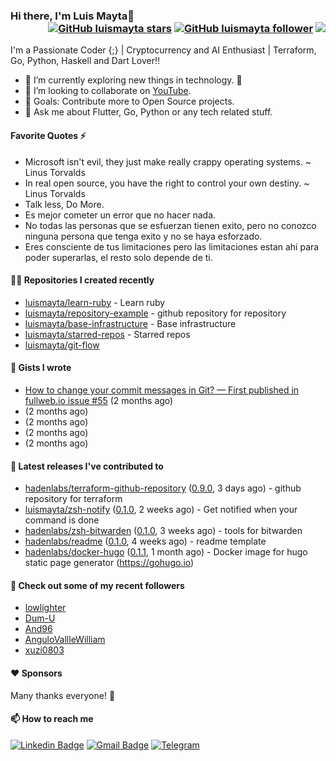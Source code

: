 ### Hi there, I'm Luis Mayta👋<div align = 'right'> [![GitHub luismayta stars](https://img.shields.io/github/stars/luismayta?label=stars&style=social)](https://github.com/luismayta) [![GitHub luismayta follower](https://img.shields.io/github/followers/luismayta?label=follow&style=social)](https://github.com/luismayta) ![](https://komarev.com/ghpvc/?username=luismayta&color=yellow) </div>

I'm a Passionate Coder {;} | Cryptocurrency and AI Enthusiast | Terraform, Go, Python, Haskell and Dart Lover!!

* 🌱 I’m currently exploring new things in technology. 🤣
* 👯 I’m looking to collaborate on [YouTube](https://youtube.com/slovacus).
* 🥅 Goals: Contribute more to Open Source projects.
* 💬 Ask me about Flutter, Go, Python or any tech related stuff.

#### Favorite Quotes ⚡

* Microsoft isn't evil, they just make really crappy operating systems. ~ Linus Torvalds
* In real open source, you have the right to control your own destiny. ~ Linus Torvalds
* Talk less, Do More.
* Es mejor cometer un error que no hacer nada.
* No todas las personas que se esfuerzan tienen exito, pero no conozco ninguna persona que tenga exito y no se haya esforzado.
* Eres consciente de tus limitaciones pero las limitaciones estan ahi para poder superarlas, el resto solo depende de ti.


#### 👨‍💻 Repositories I created recently


- [luismayta/learn-ruby](https://github.com/luismayta/learn-ruby) - Learn ruby
- [luismayta/repository-example](https://github.com/luismayta/repository-example) - github repository for repository
- [luismayta/base-infrastructure](https://github.com/luismayta/base-infrastructure) - Base infrastructure
- [luismayta/starred-repos](https://github.com/luismayta/starred-repos) - Starred repos
- [luismayta/git-flow](https://github.com/luismayta/git-flow)

#### 📓 Gists I wrote

- [How to change your commit messages in Git? — First published in fullweb.io issue #55](https://gist.github.com/ee9f83723b18caa34d538144c84f0cc3) (2 months ago)
- [](https://gist.github.com/580d065caebcf7549683c151ce1b450e) (2 months ago)
- [](https://gist.github.com/60f0987cc474c16bbfdd2212833ade2c) (2 months ago)
- [](https://gist.github.com/63eadbab77e835adc93356f01740e1f1) (2 months ago)
- [](https://gist.github.com/1dd993b8a459c789e309eed162e3e73c) (2 months ago)

#### 🚀 Latest releases I've contributed to


- [hadenlabs/terraform-github-repository](https://github.com/hadenlabs/terraform-github-repository) ([0.9.0](https://github.com/hadenlabs/terraform-github-repository/releases/tag/0.9.0), 3 days ago) - github repository for terraform
- [luismayta/zsh-notify](https://github.com/luismayta/zsh-notify) ([0.1.0](https://github.com/luismayta/zsh-notify/releases/tag/0.1.0), 2 weeks ago) - Get notified when your command is done
- [hadenlabs/zsh-bitwarden](https://github.com/hadenlabs/zsh-bitwarden) ([0.1.0](https://github.com/hadenlabs/zsh-bitwarden/releases/tag/0.1.0), 3 weeks ago) - tools for bitwarden
- [hadenlabs/readme](https://github.com/hadenlabs/readme) ([0.1.0](https://github.com/hadenlabs/readme/releases/tag/0.1.0), 4 weeks ago) - readme template
- [hadenlabs/docker-hugo](https://github.com/hadenlabs/docker-hugo) ([0.1.1](https://github.com/hadenlabs/docker-hugo/releases/tag/0.1.1), 1 month ago) - Docker image for hugo static page generator (https://gohugo.io)

#### 👯 Check out some of my recent followers

- [lowlighter](https://github.com/lowlighter)
- [Dum-U](https://github.com/Dum-U)
- [And96](https://github.com/And96)
- [AnguloVallleWilliam](https://github.com/AnguloVallleWilliam)
- [xuzi0803](https://github.com/xuzi0803)

#### ❤️ Sponsors



Many thanks everyone! 🙏

#### 📫 How to reach me

[![Linkedin Badge](https://img.shields.io/badge/-luismayta-blue?style=flat-square&logo=Linkedin&logoColor=white&link=https://www.linkedin.com/in/luismayta)](https://www.linkedin.com/in/luismayta)
[![Gmail Badge](https://img.shields.io/badge/-slovacus@gmail.com-c14438?style=flat-square&logo=Gmail&logoColor=white&link=mailto:slovacus@gmail.com)](mailto:slovacus@gmail.com)
[![Telegram](https://img.shields.io/badge/Join%20us%20on-Telegram-blue?style=flat-square&logo=telegram)](https://t.me/luismayta)
